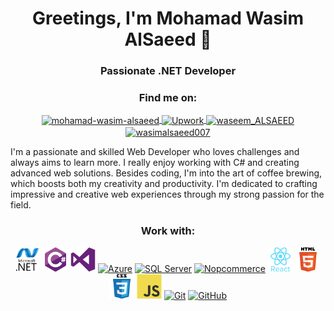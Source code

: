 <h1 align="center">Greetings, I'm Mohamad Wasim AlSaeed 👋</h1>
<h3 align="center">Passionate .NET Developer</h3>

<h3 align="center">Find me on:</h3>
<p align="center">
    <a href="https://www.linkedin.com/in/waseemalsaeed" target="blank">
    <img align="center" src="https://raw.githubusercontent.com/rahuldkjain/github-profile-readme-generator/master/src/images/icons/Social/linked-in-alt.svg" alt="mohamad-wasim-alsaeed" height="30" width="40" />
  </a>
    <a href="https://www.upwork.com/freelancers/~01b02835384edcfc00" target="blank">
    <img align="center" src="https://www.vectorlogo.zone/logos/upwork/upwork-icon.svg" alt="Upwork" height="30" width="40" />
  </a>
  <a href="https://twitter.com/waseem_ALSAEED" target="blank">
    <img align="center" src="https://raw.githubusercontent.com/rahuldkjain/github-profile-readme-generator/master/src/images/icons/Social/twitter-alt.svg" alt="waseem_ALSAEED" height="30" width="40" />
  </a>
  <a href="https://www.facebook.com/wasimalsaeed007" target="blank">
    <img align="center" src="https://raw.githubusercontent.com/rahuldkjain/github-profile-readme-generator/master/src/images/icons/Social/facebook.svg" alt="wasimalsaeed007" height="30" width="40" />
  </a>
</p>


<p>I'm a passionate and skilled Web Developer who loves challenges and always aims to learn more. I really enjoy working with C# and creating advanced web solutions. Besides coding, I'm into the art of coffee brewing, which boosts both my creativity and productivity. I'm dedicated to crafting impressive and creative web experiences through my strong passion for the field.</p>

<h3 align="center">Work with:</h3>
<p align="center">
  <a href="https://dotnet.microsoft.com/" target="_blank" rel="noreferrer"><img src="https://raw.githubusercontent.com/devicons/devicon/master/icons/dot-net/dot-net-original-wordmark.svg" alt=".NET" width="40" height="40" /></a>
  <a href="https://www.csharp.com/" target="_blank" rel="noreferrer"><img src="https://raw.githubusercontent.com/devicons/devicon/master/icons/csharp/csharp-original.svg" alt="C#" width="40" height="40" /></a>
  <a href="https://visualstudio.microsoft.com/" target="_blank" rel="noreferrer"><img src="https://raw.githubusercontent.com/devicons/devicon/master/icons/visualstudio/visualstudio-plain.svg" alt="Visual Studio" width="40" height="40" /></a>
  <a href="https://azure.microsoft.com/" target="_blank" rel="noreferrer"><img src="https://www.vectorlogo.zone/logos/microsoft_azure/microsoft_azure-icon.svg" alt="Azure" width="40" height="40" /></a>
  <a href="https://www.sqlserver.com/" target="_blank" rel="noreferrer"><img src="https://brandslogos.com/wp-content/uploads/images/large/microsoft-sql-server-logo.png" alt="SQL Server" width="40" height="40" /></a>
  <a href="https://nopcommerce.com/" target="_blank" rel="noreferrer"><img src="https://www.nopcommerce.com/Themes/OfficialSite/Content/images/logo.svg" alt="Nopcommerce" width="100" height="40" /></a>
  <a href="https://reactjs.org/" target="_blank" rel="noreferrer"><img src="https://raw.githubusercontent.com/devicons/devicon/master/icons/react/react-original-wordmark.svg" alt="React" width="40" height="40" /></a>
  <a href="https://html.com/" target="_blank" rel="noreferrer"><img src="https://raw.githubusercontent.com/devicons/devicon/master/icons/html5/html5-original-wordmark.svg" alt="HTML5" width="40" height="40" /></a>
  <a href="https://www.w3schools.com/css/" target="_blank" rel="noreferrer"><img src="https://raw.githubusercontent.com/devicons/devicon/master/icons/css3/css3-original-wordmark.svg" alt="CSS3" width="40" height="40" /></a>
  <a href="https://www.javascript.com/" target="_blank" rel="noreferrer"><img src="https://raw.githubusercontent.com/devicons/devicon/master/icons/javascript/javascript-original.svg" alt="JavaScript" width="40" height="40" /></a>
  <a href="https://git-scm.com/" target="_blank" rel="noreferrer"><img src="https://www.vectorlogo.zone/logos/git-scm/git-scm-icon.svg" alt="Git" width="40" height="40" /></a>
  <a href="https://github.com/" target="_blank" rel="noreferrer"><img src="https://www.vectorlogo.zone/logos/github/github-icon.svg" alt="GitHub" width="40" height="40" /></a>
</p>
